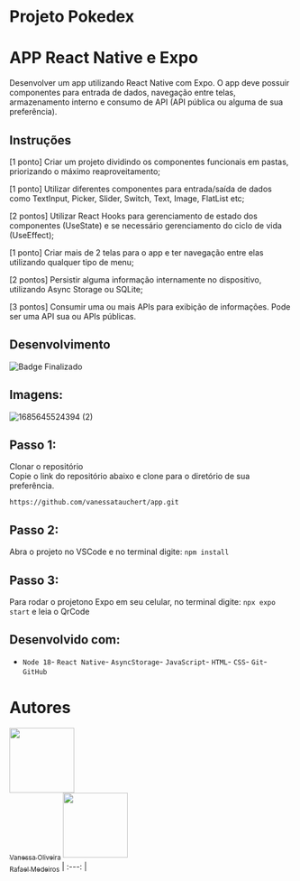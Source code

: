 # Projeto Pokedex
# APP React Native e Expo

Desenvolver um app utilizando React Native com Expo. O app deve possuir componentes para entrada de dados, navegação entre telas, armazenamento interno e consumo de API (API pública ou alguma de sua preferência).

## Instruções

<p>[1 ponto] Criar um projeto dividindo os componentes funcionais em pastas, priorizando o máximo reaproveitamento;</p> 
<p>[1 ponto] Utilizar diferentes componentes para entrada/saída de dados como TextInput, Picker, Slider, Switch, Text, Image, FlatList etc;</p> 
<p>[2 pontos] Utilizar React Hooks para gerenciamento de estado dos componentes (UseState) e se necessário gerenciamento do ciclo de vida (UseEffect);</p> 
<p>[1 ponto] Criar mais de 2 telas para o app e ter navegação entre elas utilizando qualquer tipo de menu;</p> 
<p>[2 pontos] Persistir alguma informação internamente no dispositivo, utilizando Async Storage ou SQLite;</p> 
[3 pontos] Consumir uma ou mais APIs para exibição de informações. Pode ser uma API sua ou APIs públicas.


## Desenvolvimento<br>
![Badge Finalizado](http://img.shields.io/static/v1?label=STATUS&message=FINALIZADO&color=GREEN&style=for-the-badge)

## Imagens:


![1685645524394 (2)](https://github.com/vanessatauchert/app/assets/60265204/ca6e3003-f7c1-4187-aa05-3790c9968494)


## Passo 1:

Clonar o repositório<br>
Copie o link do repositório abaixo e clone para o diretório de sua preferência.

```
https://github.com/vanessatauchert/app.git
```

## Passo 2:

Abra o projeto no VSCode e no terminal digite: `npm install`

## Passo 3:

Para rodar o projetono Expo em seu celular, no terminal digite: `npx expo start` e leia o QrCode


## Desenvolvido com:<br>

- ``Node 18``- ``React Native``- ``AsyncStorage``- ``JavaScript``- ``HTML``- ``CSS``- ``Git``- ``GitHub``

# Autores

[<img src="https://avatars.githubusercontent.com/u/60265204?v=4" width=115><br><sub>Vanessa Oliveira</sub>](https://github.ibm.com/Van-Oliveira)
[<img src="https://avatars.githubusercontent.com/u/87237788?v=4" width=115><br><sub>Rafael Medeiros</sub>](https://github.com/ramedso)
| :---: |
